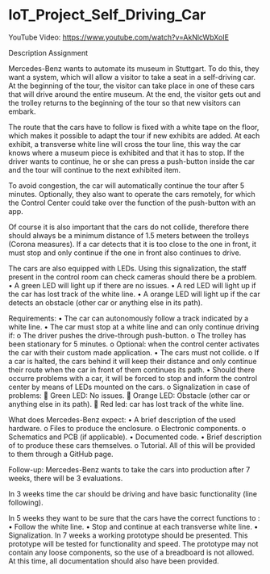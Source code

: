 # IoT_Project_Self_Driving_Car

YouTube Video: https://www.youtube.com/watch?v=AkNlcWbXoIE

Description Assignment

Mercedes-Benz wants to automate its museum in Stuttgart. To do this, they want a system, which will allow a visitor to take a seat in a self-driving car. At the beginning of the tour, the visitor can take place in one of these cars that will drive around the entire museum. At the end, the visitor gets out and the trolley returns to the beginning of the tour so that new visitors can embark.

The route that the cars have to follow is fixed with a white tape on the floor, which makes it possible to adapt the tour if new exhibits are added. At each exhibit, a transverse white line will cross the tour line, this way the car knows where a museum piece is exhibited and that it has to stop. If the driver wants to continue, he or she can press a push-button inside the car and the tour will continue to the next exhibited item. 

To avoid congestion, the car will automatically continue the tour after 5 minutes.
Optionally, they also want to operate the cars remotely, for which the Control Center could take over the function of the push-button with an app.

Of course it is also important that the cars do not collide, therefore there should always be a minimum distance of 1.5 meters between the trolleys (Corona measures). If a car detects that it is too close to the one in front, it must stop and only continue if the one in front also continues to drive.

The cars are also equipped with LEDs. Using this signalization, the staff present in the control room can check cameras should there be a problem. 
•	A green LED will light up if there are no issues.
•	A red LED will light up if the car has lost track of the white line.
•	A orange LED will light up if the car detects an obstacle (other car or anything else in its path).

Requirements:
•	The car can autonomously follow a track indicated by a white line.
•	The car must stop at a white line and can only continue driving if:
o	The driver pushes the drive-through push-button.
o	The trolley has been stationary for 5 minutes.
o	Optional: when the control center activates the car with their custom made application.
•	The cars must not collide.
o	If a car is halted, the cars behind it will keep their distance and only continue their route when the car in front of them continues its path.
•	Should there occurre problems with a car, it will be forced to stop and inform the control center by means of LEDs mounted on the cars.
o	Signalization in case of problems:
	Green LED: No issues.
	Orange LED: Obstacle (other car or anything else in its path).
	Red led: car has lost track of the white line.

What does Mercedes-Benz expect:
•	A brief description of the used hardware.
o	Files to produce the enclosure.
o	Electronic components.
o	Schematics and PCB (if applicable).
•	Documented code.
•	Brief description of to produce these cars themselves.
o	Tutorial.
All of this will be provided to them through a GitHub page.

Follow-up:
Mercedes-Benz wants to take the cars into production after 7 weeks, there will be 3 evaluations.

In 3 weeks time the car should be driving and have basic functionality (line following). 

In 5 weeks they want to be sure that the cars have the correct functions to :
•	Follow the white line.
•	Stop and continue at each transverse white line.
•	Signalization.
In 7 weeks a working prototype should be presented. This prototype will be tested for functionality and speed. The prototype may not contain any loose components, so the use of a breadboard is not allowed. At this time, all documentation should also have been provided.

